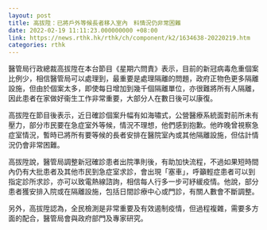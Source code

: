 ```yaml
---
layout: post
title: 高拔陞：已將戶外等候長者移入室內　料情況仍非常困難
date: 2022-02-19 11:11:23.000000000 +08:00
link: https://news.rthk.hk/rthk/ch/component/k2/1634638-20220219.htm
categories: rthk
---
```


醫管局行政總裁高拔陞在本台節目《星期六問責》表示，目前的新冠病毒危重個案比例少，相信醫管局可以處理到，最重要是處理隔離的問題，政府正物色更多隔離設施，但由於個案太多，即使每日增加到幾千個隔離單位，亦很難將所有人隔離，因此患者在家做好衞生工作非常重要，大部分人在數日後可以康復。

高拔陞在節目後表示，近日確診個案升幅有如海嘯式，公營醫療系統面對前所未有壓力，部分市民要在急症室外等候，情況不理想，他們感到抱歉。他昨晚曾視察急症室情況，暫時已將所有要等候的長者安排在醫院室內或其他隔離設施，但估計情況仍會非常困難。

高拔陞說，醫管局調整新冠確診患者出院準則後，有助加快流程，不過如果短時間內仍有大批患者及其他市民到急症室求診，會出現「塞車」，呼籲輕症患者可以到指定診所求診，亦可以致電熱線諮詢，相信每人行多一步可紓緩疫情。他說，部分患者獲安排入院或在隔離設施，包括日間診療中心或門診，有關人數會不斷調整。

另外，高拔陞認為，全民檢測是非常重要及有效遏制疫情，但過程複雜，需要多方面的配合，醫管局會與政府部門及專家研究。
